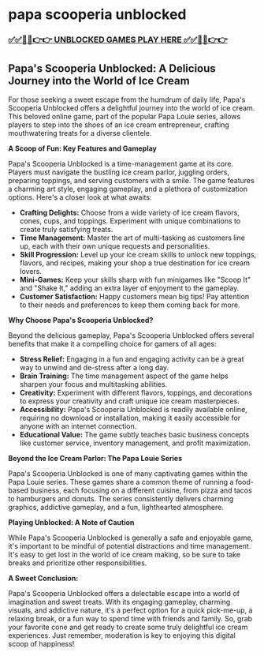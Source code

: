 # papa scooperia unblocked

### [✅✅🔴🔴👉👉 UNBLOCKED GAMES PLAY HERE ✅✅🔴🔴👉👉](https://topstoryindia.com)

## Papa's Scooperia Unblocked: A Delicious Journey into the World of Ice Cream

For those seeking a sweet escape from the humdrum of daily life, Papa's Scooperia Unblocked offers a delightful journey into the world of ice cream. This beloved online game, part of the popular Papa Louie series, allows players to step into the shoes of an ice cream entrepreneur, crafting mouthwatering treats for a diverse clientele. 

**A Scoop of Fun: Key Features and Gameplay**

Papa's Scooperia Unblocked is a time-management game at its core. Players must navigate the bustling ice cream parlor, juggling orders, preparing toppings, and serving customers with a smile. The game features a charming art style, engaging gameplay, and a plethora of customization options. Here's a closer look at what awaits:

* **Crafting Delights:** Choose from a wide variety of ice cream flavors, cones, cups, and toppings. Experiment with unique combinations to create truly satisfying treats.
* **Time Management:**  Master the art of multi-tasking as customers line up, each with their own unique requests and personalities. 
* **Skill Progression:** Level up your ice cream skills to unlock new toppings, flavors, and recipes, making your shop a true destination for ice cream lovers.
* **Mini-Games:** Keep your skills sharp with fun minigames like "Scoop It" and "Shake It,"  adding an extra layer of enjoyment to the gameplay.
* **Customer Satisfaction:** Happy customers mean big tips! Pay attention to their needs and preferences to keep them coming back for more.

**Why Choose Papa's Scooperia Unblocked?**

Beyond the delicious gameplay, Papa's Scooperia Unblocked offers several benefits that make it a compelling choice for gamers of all ages:

* **Stress Relief:** Engaging in a fun and engaging activity can be a great way to unwind and de-stress after a long day.
* **Brain Training:**  The time management aspect of the game helps sharpen your focus and multitasking abilities.
* **Creativity:**  Experiment with different flavors, toppings, and decorations to express your creativity and craft unique ice cream masterpieces.
* **Accessibility:**  Papa's Scooperia Unblocked is readily available online, requiring no download or installation, making it easily accessible for anyone with an internet connection.
* **Educational Value:** The game subtly teaches basic business concepts like customer service, inventory management, and profit maximization.

**Beyond the Ice Cream Parlor: The Papa Louie Series**

Papa's Scooperia Unblocked is one of many captivating games within the Papa Louie series. These games share a common theme of running a food-based business, each focusing on a different cuisine, from pizza and tacos to hamburgers and donuts. The series consistently delivers charming graphics, addictive gameplay, and a fun, lighthearted atmosphere.

**Playing Unblocked: A Note of Caution**

While Papa's Scooperia Unblocked is generally a safe and enjoyable game, it's important to be mindful of potential distractions and time management. It's easy to get lost in the world of ice cream making, so be sure to take breaks and prioritize other responsibilities.

**A Sweet Conclusion:**

Papa's Scooperia Unblocked offers a delectable escape into a world of imagination and sweet treats. With its engaging gameplay, charming visuals, and addictive nature, it's a perfect option for a quick pick-me-up, a relaxing break, or a fun way to spend time with friends and family. So, grab your favorite cone and get ready to create some truly delightful ice cream experiences. Just remember, moderation is key to enjoying this digital scoop of happiness! 

